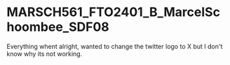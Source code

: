# MARSCH561_FTO2401_B_MarcelSchoombee_SDF08

Everything whent alright, wanted to change the twitter logo to X but I don't know why its not working. 

